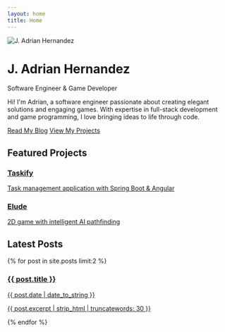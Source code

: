 ```yaml
---
layout: home
title: Home
---
```

<div class="hero-section">
  <div class="profile-container">
    <img src="{{ '/assets/images/profile.png' | relative_url }}" alt="J. Adrian Hernandez" class="profile-image">
  </div>
  <h1>J. Adrian Hernandez</h1>
  <p class="tagline">Software Engineer & Game Developer</p>
</div>

<div class="intro-section">
  <p>Hi! I'm Adrian, a software engineer passionate about creating elegant solutions and engaging games. With expertise in full-stack development and game programming, I love bringing ideas to life through code.</p>
  
  <div class="cta-buttons">
    <a href="{{ '/blog' | relative_url }}" class="cta-link">Read My Blog</a>
    <a href="{{ '/projects' | relative_url }}" class="cta-link">View My Projects</a>
  </div>
</div>

<div class="featured-projects">
  <h2>Featured Projects</h2>
  <div class="project-preview">
    <a href="{{ '/projects' | relative_url }}" class="project-card">
      <h3>Taskify</h3>
      <p>Task management application with Spring Boot & Angular</p>
    </a>
    <a href="{{ '/projects' | relative_url }}" class="project-card">
      <h3>Elude</h3>
      <p>2D game with intelligent AI pathfinding</p>
    </a>
  </div>
</div>

<div class="latest-posts">
  <h2>Latest Posts</h2>
  <div class="post-preview-container">
    {% for post in site.posts limit:2 %}
    <a href="{{ post.url }}" class="post-card">
      <h3>{{ post.title }}</h3>
      <time>{{ post.date | date_to_string }}</time>
      <p>{{ post.excerpt | strip_html | truncatewords: 30 }}</p>
    </a>
    {% endfor %}
  </div>
</div>
